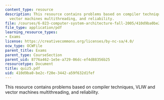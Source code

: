 ```yaml
---
content_type: resource
description: This resource contains problems based on compiler techniques, VLIW and
  vector machines multithreading, and reliability.
file: /courses/6-823-computer-system-architecture-fall-2005/410d9ba0be2cf20e3442a59f632d1fef_quiz5.pdf
file_type: application/pdf
learning_resource_types:
- Exams
license: https://creativecommons.org/licenses/by-nc-sa/4.0/
ocw_type: OCWFile
parent_title: Exams
parent_type: CourseSection
parent_uid: 8776a462-1e5e-a729-06dc-ef4d88356b25
resourcetype: Document
title: quiz5.pdf
uid: 410d9ba0-be2c-f20e-3442-a59f632d1fef
---
```

This resource contains problems based on compiler techniques, VLIW and vector machines multithreading, and reliability.
